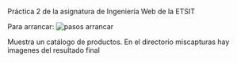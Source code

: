 Práctica 2 de la asignatura de Ingeniería Web de la ETSIT

Para arrancar: <img src="arrancar.png" alt="pasos arrancar">

Muestra un catálogo de productos. En el directorio miscapturas hay imagenes del resultado final